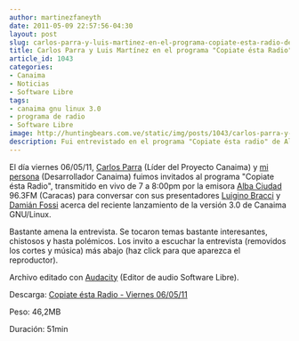 ```yaml
---
author: martinezfaneyth
date: 2011-05-09 22:57:56-04:30
layout: post
slug: carlos-parra-y-luis-martinez-en-el-programa-copiate-esta-radio-de-alba-ciudad-96-3fm-audio
title: Carlos Parra y Luis Martínez en el programa "Copiate ésta Radio" de Alba Ciudad 96.3FM [AUDIO]
article_id: 1043
categories:
- Canaima
- Noticias
- Software Libre
tags:
- canaima gnu linux 3.0
- programa de radio
- Software Libre
image: http://huntingbears.com.ve/static/img/posts/1043/carlos-parra-y-luis-martinez-en-el-programa-copiate-esta-radio-de-alba-ciudad-96-3fm-audio__1.jpg
description: Fui entrevistado en el programa "Copiate ésta radio" de Alba Ciudad para hablar de Canaima GNU/Linux.
---
```


El día viernes 06/05/11, [Carlos Parra](http://twitter.com/ceparraf) (Líder del Proyecto Canaima) y [mi persona](http://twitter.com/LuisAlejandro) (Desarrollador Canaima) fuimos invitados al programa "Copiate ésta Radio", transmitido en vivo de 7 a 8:00pm por la emisora [Alba Ciudad](http://albaciudad.org/) 96.3FM (Caracas) para conversar con sus presentadores [Luigino Bracci](http://twitter.com/lubrio) y [Damián Fossi](http://twitter.com/dam1an) acerca del reciente lanzamiento de la versión 3.0 de Canaima GNU/Linux.

Bastante amena la entrevista. Se tocaron temas bastante interesantes, chistosos y hasta polémicos. Los invito a escuchar la entrevista (removidos los cortes y música) más abajo (haz click para que aparezca el reproductor).

<span class="soundcloud" data-soundcloud-id="142174383"></span>

Archivo editado con [Audacity](http://audacity.es/) (Editor de audio Software Libre).

Descarga: [Copiate ésta Radio - Viernes 06/05/11](http://dl.dropboxusercontent.com/u/16329841/copiate.mp3)

Peso: 46,2MB

Duración: 51min
